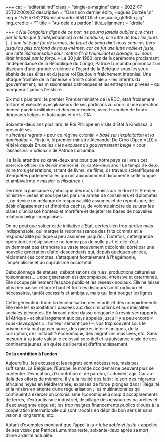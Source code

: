 +++
cat = "editorial.md"
class = "single-e-magine"
date = 2022-07-05T22:00:00Z
description = "Dans son dernier édito, Hugues Dorzée \n"
img = "/v1657182218/mihai-surdu-5t5tDfOIicI-unsplash_g5365u.jpg"
img_credits = ""
title = "Au-delà du pardon"
title_alignment = "droite"

+++
_« Nul Congolais digne de ce nom ne pourra jamais oublier que c’est par la lutte que \[l’indépendance\] a été conquise, une lutte de tous les jours (…) une lutte qui fut de larmes, de feu et de sang dont nous sommes fiers jusqu’au plus profond de nous-mêmes, car ce fut une lutte noble et juste, une lutte indispensable pour mettre fin à l’humiliant esclavage, qui nous était imposé par la force. »_ Le 30 juin 1960 lors de la cérémonie proclamant l'indépendance de la République du Congo, Patrice Lumumba prononçait un discours d’une grande virulence à l’égard de la Belgique sous les yeux ébahis de ses élites et du jeune roi Baudouin fraîchement intronisé. Une attaque frontale de la fameuse « trinité coloniale » – les intérêts du gouvernement, les missionnaires catholiques et les entreprises privées – qui marquera à jamais l’Histoire.

Six mois plus tard, le premier Premier ministre de la RDC, était froidement torturé et exécuté avec plusieurs de ses partisans au cours d’une opération menée par des militaires et des mercenaires, avec le soutien de hauts dirigeants belges et katangais et de la CIA.

Soixante-deux ans plus tard, le Roi Philippe en visite d’Etat à Kinshasa, a présenté ses  
 _« sincères regrets »_ pour ce régime colonial _« basé sur l’exploitation et la domination »._ Fin juin, le premier ministre Alexander De Croo (Open VLD) a réitéré depuis Bruxelles « _les excuses du gouvernement belge »_ pour l’assassinat _« odieux »_ de Patrice Lumumba.

Il a fallu attendre soixante-deux ans pour que notre pays se livre à cet exercice officiel de devoir mémoriel. Soixante-deux ans ! Le temps de deux, voire trois générations, et tant de livres, de films, de travaux scientifiques et d’enquêtes parlementaires qui ont abondamment documenté cette longue et ambivalente _« mission civilisatrice »._

Derrière la puissance symbolique des mots choisis par le Roi et le Premier ministre – pesés et sous-pesés par une armée de conseillers et diplomates –, on devine un mélange de responsabilité assumée et de repentance, de désir d’apaisement et d’intérêts cachés, de volonté sincère de suturer les plaies d’un passé honteux et mortifère et de jeter les bases de nouvelles relations belgo-congolaises.

On ne peut que saluer cette initiative d’Etat, certes bien trop tardive mais indispensable, qui marque la reconnaissance des faits commis et la responsabilité politique si peu assumée jusqu’ici. Toutefois, cette grande opération de résipiscence ne tombe pas de nulle part et elle n’est évidemment pas étrangère au vaste mouvement décolonial porté par une nouvelle génération d’afro-descendants qui, depuis quelques années, réclament des comptes, s’attaquent frontalement à l’hégémonie, l’impérialisme et au capitalisme occidental.

Déboulonnage de statues, débaptisations de rues, productions culturelles foisonnantes… Cette génération est décomplexée, offensive et déterminée. Elle occupe pleinement l’espace public et les réseaux sociaux. Elle ne laisse plus rien passer et porte haut et fort des discours tantôt radicaux et nécessaires, tantôt excessifs et ambigus, mais qui font bouger les lignes.

Cette génération force la décolonisation des esprits et des comportements. Elle relie les exploitations passées aux discriminations et aux inégalités sociales présentes. En forçant notre classe dirigeante à revoir ses rapports à l’Afrique – et plus largement aux pays appelés jusqu’il y a peu encore _« sous-développés » :_ horreur sémantique ! –, vus trop souvent sous le prisme de la mal gouvernance, des guerres inter-ethniques, de la corruption, de l’instabilité économique, des migrations massives, etc. Sans mesurer à sa juste valeur le colossal potentiel et la puissance vitale de ces continents jeunes, en quête de liberté et d’affranchissement.

**De la contrition à l’action**

Aujourd’hui, les excuses et les regrets sont nécessaires, mais pas suffisants. La Belgique, l’Europe, le monde occidental ne peuvent plus se contenter d’évocation, de contrition et de pardon, ils doivent agir. Car au-delà des efforts de mémoire, il y a la réalité des faits : le sort des migrants africains noyés en Méditerranée, expulsés de force, plongés dans l’illégalité et la misère en attente d’une régularisation ; les multinationales qui continuent à exercer un colonialisme économique à coup d’accaparements de terres, d’extractivisme industriel, de pillage des ressources naturelles et d’esclavagisme déguisé ; les trop maigres financements publics alloués à la coopération internationale qui sont rabotés en dépit du bon sens et sans vision à long terme, etc.

Autant d’exemples montrant que l’appel à la _« lutte_ _noble et juste »_ appelée de ses vœux par Patrice Lumumba reste, soixante-deux après sa mort, d’une ardente actualité.